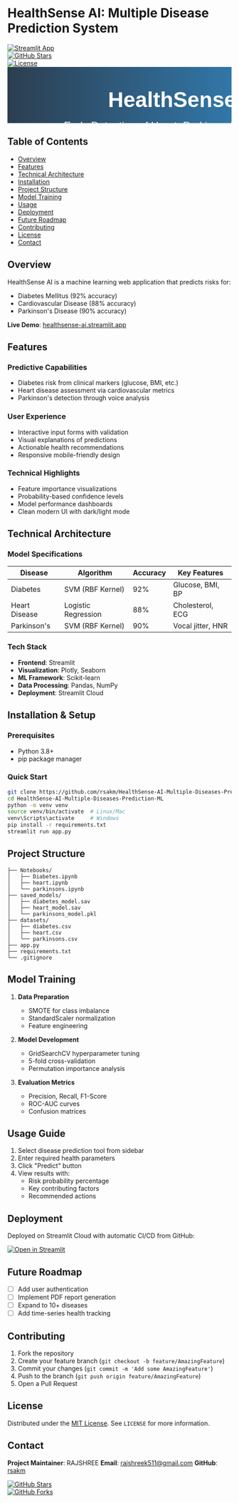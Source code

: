 # HealthSense AI: Multiple Disease Prediction System


[![Streamlit App](https://static.streamlit.io/badges/streamlit_badge_black_white.svg)](https://healthsense-ai.streamlit.app)  
[![GitHub Stars](https://img.shields.io/github/stars/rsakm/HealthSense-AI-Multiple-Diseases-Prediction-ML?style=social)](https://github.com/rsakm/HealthSense-AI-Multiple-Diseases-Prediction-ML)  
[![License](https://img.shields.io/badge/License-MIT-blue.svg)](https://opensource.org/licenses/MIT)
<svg width="800" height="200" xmlns="http://www.w3.org/2000/svg">
  <defs>
    <linearGradient id="grad1" x1="0%" y1="0%" x2="100%" y2="0%">
      <stop offset="0%" style="stop-color:#2c3e50;stop-opacity:1" />
      <stop offset="100%" style="stop-color:#3498db;stop-opacity:1" />
    </linearGradient>
  </defs>
  <rect width="800" height="200" fill="url(#grad1)"/>
  <text x="400" y="90" font-family="Poppins, Arial, sans-serif" font-size="48" fill="#ffffff" text-anchor="middle" font-weight="bold">HealthSense AI</text>
  <text x="400" y="140" font-family="Poppins, Arial, sans-serif" font-size="24" fill="#ecf0f1" text-anchor="middle">Early Detection of Heart, Parkinson’s, and Diabetes</text>
</svg>



## Table of Contents
- [Overview](#overview)
- [Features](#features)
- [Technical Architecture](#technical-architecture)
- [Installation](#installation--setup)
- [Project Structure](#project-structure)
- [Model Training](#model-training)
- [Usage](#usage-guide)
- [Deployment](#deployment)
- [Future Roadmap](#future-roadmap)
- [Contributing](#contributing)
- [License](#license)
- [Contact](#contact)

## Overview

HealthSense AI is a machine learning web application that predicts risks for:
- Diabetes Mellitus (92% accuracy)
- Cardiovascular Disease (88% accuracy) 
- Parkinson's Disease (90% accuracy)

**Live Demo**: [healthsense-ai.streamlit.app](https://healthsense-ai.streamlit.app)

## Features

### Predictive Capabilities
- Diabetes risk from clinical markers (glucose, BMI, etc.)
- Heart disease assessment via cardiovascular metrics
- Parkinson's detection through voice analysis

### User Experience
- Interactive input forms with validation
- Visual explanations of predictions
- Actionable health recommendations
- Responsive mobile-friendly design

### Technical Highlights
- Feature importance visualizations
- Probability-based confidence levels
- Model performance dashboards
- Clean modern UI with dark/light mode

## Technical Architecture

### Model Specifications

| Disease        | Algorithm             | Accuracy | Key Features           |
|----------------|-----------------------|----------|------------------------|
| Diabetes       | SVM (RBF Kernel)      | 92%      | Glucose, BMI, BP       |
| Heart Disease  | Logistic Regression   | 88%      | Cholesterol, ECG       |
| Parkinson's    | SVM (RBF Kernel)      | 90%      | Vocal jitter, HNR      |

### Tech Stack
- **Frontend**: Streamlit
- **Visualization**: Plotly, Seaborn
- **ML Framework**: Scikit-learn
- **Data Processing**: Pandas, NumPy
- **Deployment**: Streamlit Cloud

## Installation & Setup

### Prerequisites
- Python 3.8+
- pip package manager

### Quick Start
```bash
git clone https://github.com/rsakm/HealthSense-AI-Multiple-Diseases-Prediction-ML.git
cd HealthSense-AI-Multiple-Diseases-Prediction-ML
python -m venv venv
source venv/bin/activate  # Linux/Mac
venv\Scripts\activate     # Windows
pip install -r requirements.txt
streamlit run app.py
```

## Project Structure

```
├── Notebooks/
│   ├── Diabetes.ipynb
│   ├── heart.ipynb
│   └── parkinsons.ipynb
├── saved_models/
│   ├── diabetes_model.sav
│   ├── heart_model.sav
│   └── parkinsons_model.pkl
├── datasets/
│   ├── diabetes.csv
│   ├── heart.csv
│   └── parkinsons.csv
├── app.py
├── requirements.txt
└── .gitignore
```

## Model Training

1. **Data Preparation**
   - SMOTE for class imbalance
   - StandardScaler normalization
   - Feature engineering

2. **Model Development**
   - GridSearchCV hyperparameter tuning
   - 5-fold cross-validation
   - Permutation importance analysis

3. **Evaluation Metrics**
   - Precision, Recall, F1-Score
   - ROC-AUC curves
   - Confusion matrices

## Usage Guide

1. Select disease prediction tool from sidebar
2. Enter required health parameters
3. Click "Predict" button
4. View results with:
   - Risk probability percentage
   - Key contributing factors
   - Recommended actions

## Deployment

Deployed on Streamlit Cloud with automatic CI/CD from GitHub:

[![Open in Streamlit](https://static.streamlit.io/badges/streamlit_badge_black_white.svg)](https://healthsense-ai.streamlit.app)

## Future Roadmap

- [ ] Add user authentication
- [ ] Implement PDF report generation
- [ ] Expand to 10+ diseases
- [ ] Add time-series health tracking

## Contributing

1. Fork the repository  
2. Create your feature branch (`git checkout -b feature/AmazingFeature`)  
3. Commit your changes (`git commit -m 'Add some AmazingFeature'`)  
4. Push to the branch (`git push origin feature/AmazingFeature`)  
5. Open a Pull Request  

## License
Distributed under the [MIT License](LICENSE). See `LICENSE` for more information.

## Contact

**Project Maintainer**: RAJSHREE 
**Email**: rajshreek511@gmail.com 
**GitHub**: [rsakm](https://github.com/rsakm)  

[![GitHub Stars](https://img.shields.io/github/stars/rsakm/HealthSense-AI-Multiple-Diseases-Prediction-ML?style=social)](https://github.com/rsakm/HealthSense-AI-Multiple-Diseases-Prediction-ML/stargazers)  
[![GitHub Forks](https://img.shields.io/github/forks/rsakm/HealthSense-AI-Multiple-Diseases-Prediction-ML?style=social)](https:///github.com/rsakm/HealthSense-AI-Multiple-Diseases-Prediction-ML/network/members)
